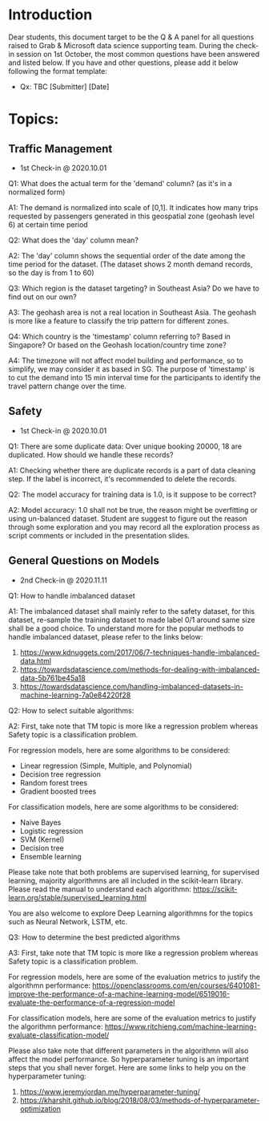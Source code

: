 # Introduction

Dear students, this document target to be the Q & A panel for all questions raised to Grab & Microsoft data science supporting team. 
During the check-in session on 1st October, the most common questions have been answered and listed below. 
If you have and other questions, please add it below following the format template:
- Qx: TBC [Submitter] [Date]

# Topics: 

## Traffic Management
- 1st Check-in @ 2020.10.01

Q1: What does the actual term for the 'demand' column? (as it's in a normalized form)

A1: The demand is normalized into scale of [0,1]. It indicates how many trips requested by passengers generated in this geospatial zone (geohash level 6) at certain time period

Q2: What does the 'day' column mean?

A2: The 'day' column shows the sequential order of the date among the time period for the dataset. (The dataset shows 2 month demand records, so the day is from 1 to 60)

Q3: Which region is the dataset targeting? in Southeast Asia? Do we have to find out on our own?

A3: The geohash area is not a real location in Southeast Asia. The geohash is more like a feature to classify the trip pattern for different zones.

Q4: Which country is the 'timestamp' column referring to? Based in Singapore? Or based on the Geohash location/country time zone?

A4: The timezone will not affect model building and performance, so to simplify, we may consider it as based in SG. 
The purpose of 'timestamp' is to cut the demand into 15 min interval time for the participants to identify the travel pattern change over the time.

## Safety
- 1st Check-in @ 2020.10.01

Q1: There are some duplicate data: Over unique booking 20000, 18 are duplicated. How should we handle these records?

A1: Checking whether there are duplicate records is a part of data cleaning step. If the label is incorrect, it's recommended to delete the records. 

Q2: The model accuracy for training data is 1.0, is it suppose to be correct?

A2: Model accuracy: 1.0 shall not be true, the reason might be overfitting or using un-balanced dataset. 
Student are suggest to figure out the reason through some exploration and you may record all the exploration process as script comments or included in the presentation slides. 

## General Questions on Models
- 2nd Check-in @ 2020.11.11

Q1: How to handle imbalanced dataset

A1: The imbalanced dataset shall mainly refer to the safety dataset, for this dataset, re-sample the training dataset to made label 0/1 around same size shall be a good choice. To understand more for the popular methods to handle imbalanced dataset, please refer to the links below:
1. https://www.kdnuggets.com/2017/06/7-techniques-handle-imbalanced-data.html
2. https://towardsdatascience.com/methods-for-dealing-with-imbalanced-data-5b761be45a18
3. https://towardsdatascience.com/handling-imbalanced-datasets-in-machine-learning-7a0e84220f28

Q2: How to select suitable algorithms:

A2: First, take note that TM topic is more like a regression problem whereas Safety topic is a classification problem.

For regression models, here are some algorithms to be considered:
- Linear regression (Simple, Multiple, and Polynomial)
- Decision tree regression
- Random forest trees
- Gradient boosted trees

For classification models, here are some algorithms to be considered:
- Naive Bayes
- Logistic regression
- SVM (Kernel)
- Decision tree
- Ensemble learning

Please take note that both problems are supervised learning, for supervised learning, majority algorithmns are all included in the scikit-learn library. Please read the manual to understand each algorithmn: https://scikit-learn.org/stable/supervised_learning.html

You are also welcome to explore Deep Learning algorithmns for the topics such as Neural Network, LSTM, etc. 

Q3: How to determine the best predicted algorithms

A3: First, take note that TM topic is more like a regression problem whereas Safety topic is a classification problem.

For regression models, here are some of the evaluation metrics to justify the algorithmn performance: https://openclassrooms.com/en/courses/6401081-improve-the-performance-of-a-machine-learning-model/6519016-evaluate-the-performance-of-a-regression-model

For classification models, here are some of the evaluation metrics to justify the algorithmn performance: 
https://www.ritchieng.com/machine-learning-evaluate-classification-model/

Please also take note that different parameters in the algorithmn will also affect the model performance. So hyperparameter tuning is an important steps that you shall never forget. Here are some links to help you on the hyperparameter tuning:
1. https://www.jeremyjordan.me/hyperparameter-tuning/
2. https://kharshit.github.io/blog/2018/08/03/methods-of-hyperparameter-optimization



